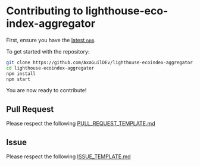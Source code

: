 # Contributing to lighthouse-eco-index-aggregator

First, ensure you have the [latest `npm`](https://docs.npmjs.com/).

To get started with the repository:

```sh
git clone https://github.com/AxaGuilDEv/lighthouse-ecoindex-aggregator.git
cd lighthouse-ecoindex-aggregator
npm install
npm start
```

You are now ready to contribute!

## Pull Request

Please respect the following [PULL_REQUEST_TEMPLATE.md](./PULL_REQUEST_TEMPLATE.md)

## Issue

Please respect the following [ISSUE_TEMPLATE.md](./ISSUE_TEMPLATE.md)
